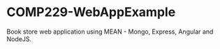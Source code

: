 # COMP229-WebAppExample
Book store web application using MEAN - Mongo, Express, Angular and NodeJS.
